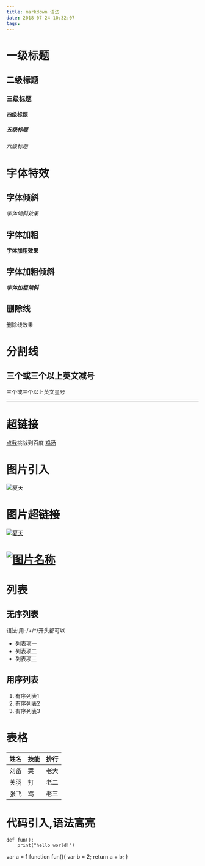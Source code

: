 ```yaml
---
title: markdown 语法
date: 2018-07-24 10:32:07
tags:
---
```

# 一级标题
## 二级标题
### 三级标题
#### 四级标题
##### 五级标题
###### 六级标题
# 字体特效
## 字体倾斜
*字体倾斜效果*
## 字体加粗
**字体加粗效果**
## 字体加粗倾斜
***字体加粗倾斜***
## 删除线
~~删除线效果~~
# 分割线
三个或三个以上英文减号
---
三个或三个以上英文星号
***
# 超链接
[点我](http://www.baidu.com)挑战到百度
[鸡汤](http://localhost:4000/2018/07/24/%E6%AF%8F%E6%97%A5%E9%B8%A1%E6%B1%A4/)
# 图片引入
![夏天](http://img.99danji.com/uploadfile/2018/0604/20180604111848992.gif)
# 图片超链接
[![夏天](http://img.99danji.com/uploadfile/2018/0604/20180604111848992.gif)](https://image.baidu.com/search/detail?ct=503316480&z=0&ipn=d&word=%E8%A1%A8%E6%83%85%E5%8C%85&step_word=&hs=2&pn=2&spn=0&di=85518773480&pi=0&rn=1&tn=baiduimagedetail&is=0%2C0&istype=0&ie=utf-8&oe=utf-8&in=&cl=2&lm=-1&st=undefined&cs=1390025679%2C755757841&os=3845243033%2C1482153456&simid=0%2C0&adpicid=0&lpn=0&ln=1959&fr=&fmq=1532401562923_R&fm=&ic=undefined&s=undefined&se=&sme=&tab=0&width=undefined&height=undefined&face=undefined&ist=&jit=&cg=&bdtype=11&oriquery=&objurl=http%3A%2F%2Fimg.99danji.com%2Fuploadfile%2F2018%2F0604%2F20180604111848992.gif&fromurl=ippr_z2C%24qAzdH3FAzdH3Fooo_z%26e3Bll1wg3t_z%26e3Bv54AzdH3FwzAzdH3FblncdcAzdH3F&gsm=0&rpstart=0&rpnum=0&islist=&querylist=)
# [![图片名称](图片地址)](超链接地址)
# 列表
## 无序列表
语法:用-/+/*/开头都可以
- 列表项一 
- 列表项二 
- 列表项三 
## 用序列表
1. 有序列表1
2. 有序列表2
3. 有序列表3
# 表格

姓名|技能|排行
-|-|-
刘备|哭|老大
关羽|打|老二
张飞|骂|老三

# 代码引入,语法高亮

```
def fun():
    print("hello world!")

```
var a = 1
function fun(){
    var b = 2;
    return a + b;
}
```